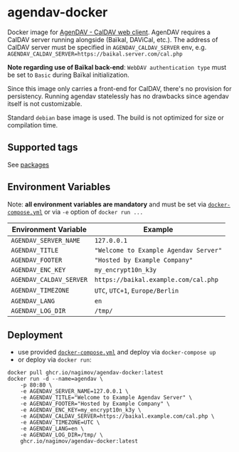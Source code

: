 # agendav-docker

Docker image for [AgenDAV - CalDAV web client](https://github.com/agendav/agendav). AgenDAV requires a CalDAV server running alongside (Baïkal, DAViCal, etc.). The address of CalDAV server must be specified in `AGENDAV_CALDAV_SERVER` env, e.g. `AGENDAV_CALDAV_SERVER=https://baikal.server.com/cal.php`

**Note regarding use of Baïkal back-end**: `WebDAV authentication type` must be set to `Basic` during Baïkal initialization.

Since this image only carries a front-end for CalDAV, there's no provision for persistency. Running agendav statelessly has no drawbacks since agendav itself is not customizable.

Standard `debian` base image is used. The build is not optimized for size or compilation time.

## Supported tags

See [packages](https://ghcr.io/nagimov/agendav-docker)

## Environment Variables

Note: **all environment variables are mandatory** and must be set via [`docker-compose.yml`](https://github.com/nagimov/agendav-docker/blob/master/docker-compose.yml) or via `-e` option of `docker run ...`

| Environment Variable    | Example                               |
| ----------------------- | ------------------------------------- |
| `AGENDAV_SERVER_NAME`   | `127.0.0.1`                           |
| `AGENDAV_TITLE`         | `"Welcome to Example Agendav Server"` |
| `AGENDAV_FOOTER`        | `"Hosted by Example Company"`         |
| `AGENDAV_ENC_KEY`       | `my_encrypt10n_k3y`                   |
| `AGENDAV_CALDAV_SERVER` | `https://baikal.example.com/cal.php`  |
| `AGENDAV_TIMEZONE`      | `UTC`, `UTC+1`, `Europe/Berlin`       |
| `AGENDAV_LANG`          | `en`                                  |
| `AGENDAV_LOG_DIR`       | `/tmp/`                               |

## Deployment

- use provided [`docker-compose.yml`](https://github.com/nagimov/agendav-docker/blob/master/docker-compose.yml) and deploy via `docker-compose up`
- or deploy via `docker run`:
```
docker pull ghcr.io/nagimov/agendav-docker:latest
docker run -d --name=agendav \
    -p 80:80 \
    -e AGENDAV_SERVER_NAME=127.0.0.1 \
    -e AGENDAV_TITLE="Welcome to Example Agendav Server" \
    -e AGENDAV_FOOTER="Hosted by Example Company" \
    -e AGENDAV_ENC_KEY=my_encrypt10n_k3y \
    -e AGENDAV_CALDAV_SERVER=https://baikal.example.com/cal.php \
    -e AGENDAV_TIMEZONE=UTC \
    -e AGENDAV_LANG=en \
    -e AGENDAV_LOG_DIR=/tmp/ \
    ghcr.io/nagimov/agendav-docker:latest
```

